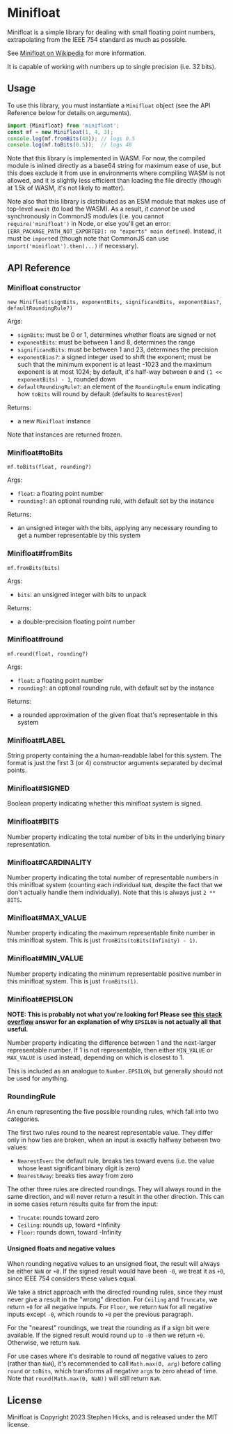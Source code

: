 # Minifloat

Minifloat is a simple library for dealing with small floating point
numbers, extrapolating from the IEEE 754 standard as much as possible.

See [Minifloat on Wikipedia](https://en.wikipedia.org/wiki/Minifloat)
for more information.

It is capable of working with numbers up to single precision (i.e. 32
bits).

## Usage

To use this library, you must instantiate a `Minifloat` object (see
the API Reference below for details on arguments).

```ts
import {Minifloat} from 'minifloat';
const mf = new Minifloat(1, 4, 3);
console.log(mf.fromBits(48)); // logs 0.5
console.log(mf.toBits(0.5));  // logs 48
```

Note that this library is implemented in WASM.  For now, the compiled
module is inlined directly as a base64 string for maximum ease of use,
but this does exclude it from use in environments where compiling WASM
is not allowed, and it is slightly less efficient than loading the
file directly (though at 1.5k of WASM, it's not likely to matter).

Note also that this library is distributed as an ESM module that makes
use of top-level `await` (to load the WASM).  As a result, it _cannot_
be used synchronously in CommonJS modules (i.e. you cannot
`require('minifloat')` in Node, or else you'll get an error:
`[ERR_PACKAGE_PATH_NOT_EXPORTED]: no "exports" main defined`).
Instead, it must be `import`ed (though note that CommonJS can use
`import('minifloat').then(...)` if necessary).

## API Reference

### Minifloat constructor

`new Minifloat(signBits, exponentBits, significandBits, exponentBias?, defaultRoundingRule?)`

Args:

* `signBits`: must be 0 or 1, determines whether floats are signed or not
* `exponentBits`: must be between 1 and 8, determines the range
* `significandBits`: must be between 1 and 23, determines the precision
* `exponentBias?`: a signed integer used to shift the exponent; must be
  such that the minimum exponent is at least -1023 and the maximum
  exponent is at most 1024; by default, it's half-way between `0` and
  `(1 << exponentBits) - 1`, rounded down
* `defaultRoundingRule?`: an element of the `RoundingRule` enum
  indicating how `toBits` will round by default (defaults to
  `NearestEven`)

Returns:

* a new `Minifloat` instance

Note that instances are returned frozen.

### Minifloat#toBits

`mf.toBits(float, rounding?)`

Args:

* `float`: a floating point number
* `rounding?`: an optional rounding rule, with default set by the instance

Returns:

* an unsigned integer with the bits, applying any necessary rounding to
  get a number representable by this system

### Minifloat#fromBits

`mf.fromBits(bits)`

Args:

* `bits`: an unsigned integer with bits to unpack

Returns:

* a double-precision floating point number

### Minifloat#round

`mf.round(float, rounding?)`

Args:

* `float`: a floating point number
* `rounding?`: an optional rounding rule, with default set by the instance

Returns:

* a rounded approximation of the given float that's representable in this
  system

### Minifloat#LABEL

String property containing the a human-readable label for this system.
The format is just the first 3 (or 4) constructor arguments separated
by decimal points.

### Minifloat#SIGNED

Boolean property indicating whether this minifloat system is signed.

### Minifloat#BITS

Number property indicating the total number of bits in the underlying
binary representation.

### Minifloat#CARDINALITY

Number property indicating the total number of representable numbers
in this minifloat system (counting each individual `NaN`, despite the
fact that we don't actually handle them individually).  Note that this
is always just `2 ** BITS`.

### Minifloat#MAX_VALUE

Number property indicating the maximum representable finite number in
this minifloat system.  This is just `fromBits(toBits(Infinity) - 1)`.

### Minifloat#MIN_VALUE

Number property indicating the minimum representable positive number
in this minifloat system.  This is just `fromBits(1)`.

### Minifloat#EPISLON

**NOTE: This is probably not what you're looking for!  Please see
[this stack overflow](https://stackoverflow.com/questions/51019475/what-are-the-possible-usage-scenarios-for-number-epsilon#answer-56967003)
answer for an explanation of why `EPSILON` is not actually all that
useful.**

Number property indicating the difference between 1 and the
next-larger representable number.  If 1 is not representable, then
either `MIN_VALUE` or `MAX_VALUE` is used instead, depending on which
is closest to 1.

This is included as an analogue to `Number.EPSILON`, but generally
should not be used for anything.

### RoundingRule

An enum representing the five possible rounding rules, which fall into
two categories.

The first two rules round to the nearest representable value.  They
differ only in how ties are broken, when an input is exactly halfway
between two values:

* `NearestEven`: the default rule, breaks ties toward evens (i.e. the
  value whose least significant binary digit is zero)
* `NearestAway`: breaks ties away from zero

The other three rules are directed roundings.  They will always round
in the same direction, and will never return a result in the other
direction.  This can in some cases return results quite far from the
input:

* `Trucate`: rounds toward zero
* `Ceiling`: rounds up, toward +Infinity
* `Floor`: rounds down, toward -Infinity

#### Unsigned floats and negative values

When rounding negative values to an unsigned float, the result will
always be either `NaN` or `+0`.  If the signed result would have been
`-0`, we treat it as `+0`, since IEEE 754 considers these values
equal.

We take a strict approach with the directed rounding rules, since they
must never give a result in the "wrong" direction.  For `Ceiling` and
`Truncate`, we return `+0` for all negative inputs.  For `Floor`, we
return `NaN` for all negative inputs except `-0`, which rounds to `+0`
per the previous paragraph.

For the "nearest" roundings, we treat the rounding as if a sign bit
were available.  If the signed result would round up to `-0` then we
return `+0`.  Otherwise, we return `NaN`.

For use cases where it's desirable to round _all_ negative values to
zero (rather than `NaN`), it's recommended to call `Math.max(0, arg)`
before calling `round` or `toBits`, which transforms all negative
`arg`s to zero ahead of time.  Note that `round(Math.max(0, NaN))`
will still return `NaN`.


## License

Minifloat is Copyright 2023 Stephen Hicks, and is released under the MIT license.
